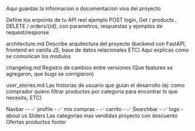 Aqui guardas la informacion o documentacion viva del proyecto

Define los enpoints de tu API rest 
ejemplo 
POST login, Get / products , DELETE / orders/{id}, con parametros, respuestas y ejemplos de request/response

architecture.md
Describe arquitectura del proyecto (backend con FastAPI, frontend en vanilla JS, base de datos relacionales ETC)
Aqui explicas como se comunican los modulos


changelog.md
Registro de cambios entre versiones (Que features se agregaron, que bugs se corrigieron)

user_stories.md
Las historias de usuario que guian el desarrollo (ej: como comprador quiero filtrar productos por categoria para encontrar lo que necesito, ETC)

Navbar -- ✅ profile - ✅ mis compras - ✅ carrito  - ✅ Searchbar - ✅ logo - about us 
Sliders
Las categorias mas vendidas
proyecto con descuento 
Ofertas
productos 
footer